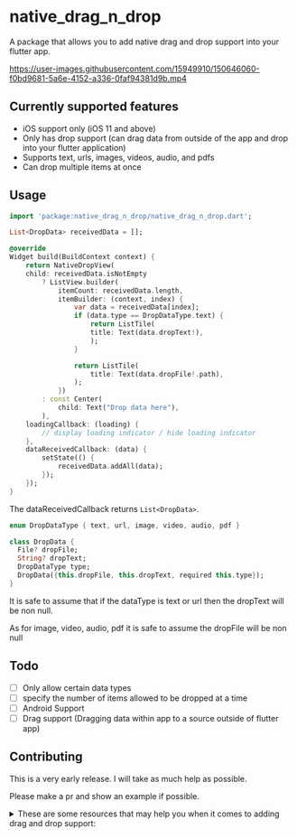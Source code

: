 # native_drag_n_drop

A package that allows you to add native drag and drop support into your flutter app.

https://user-images.githubusercontent.com/15949910/150646060-f0bd9681-5a6e-4152-a336-0faf94381d9b.mp4


## Currently supported features
* iOS support only (iOS 11 and above)
* Only has drop support (can drag data from outside of the app and drop into your flutter application)
* Supports text, urls, images, videos, audio, and pdfs
* Can drop multiple items at once

## Usage

```dart
import 'package:native_drag_n_drop/native_drag_n_drop.dart';

List<DropData> receivedData = [];

@override
Widget build(BuildContext context) {
    return NativeDropView(
    child: receivedData.isNotEmpty
        ? ListView.builder(
            itemCount: receivedData.length,
            itemBuilder: (context, index) {
                var data = receivedData[index];
                if (data.type == DropDataType.text) {
                    return ListTile(
                    title: Text(data.dropText!),
                    );
                }

                return ListTile(
                    title: Text(data.dropFile!.path),
                );
            })
        : const Center(
            child: Text("Drop data here"),
        ),
    loadingCallback: (loading) {
        // display loading indicator / hide loading indicator
    },
    dataReceivedCallback: (data) {
        setState(() {
            receivedData.addAll(data);
        });
    });
}

```

The dataReceivedCallback returns `List<DropData>`. 

```dart
enum DropDataType { text, url, image, video, audio, pdf }

class DropData {
  File? dropFile;
  String? dropText;
  DropDataType type;
  DropData({this.dropFile, this.dropText, required this.type});
}
```
It is safe to assume that if the dataType is text or url then the dropText will be non null.

As for image, video, audio, pdf it is safe to assume the dropFile will be non null

## Todo

- [ ] Only allow certain data types
- [ ] specify the number of items allowed to be dropped at a time
- [ ] Android Support
- [ ] Drag support (Dragging data within app to a source outside of flutter app)

## Contributing

This is a very early release. I will take as much help as possible.

Please make a pr and show an example if possible.

<details>
  <summary>These are some resources that may help you when it comes to adding drag and drop support: </summary>
    
- [Flutter Platform Views](https://docs.flutter.dev/development/platform-integration/platform-views?tab=android-platform-views-java-tab)
- [An example of how to use flutter platform views](https://github.com/ryan-alfi/flutter-platform-view)
- [iOS Drag and Drop Docs](https://developer.apple.com/documentation/uikit/drag_and_drop)
- [iOS make a uiview a drop desitination](https://developer.apple.com/documentation/uikit/drag_and_drop/making_a_view_into_a_drop_destination)
- [iOS make a uiview into a drag source](https://developer.apple.com/documentation/uikit/drag_and_drop/making_a_view_into_a_drag_source)


</details>
